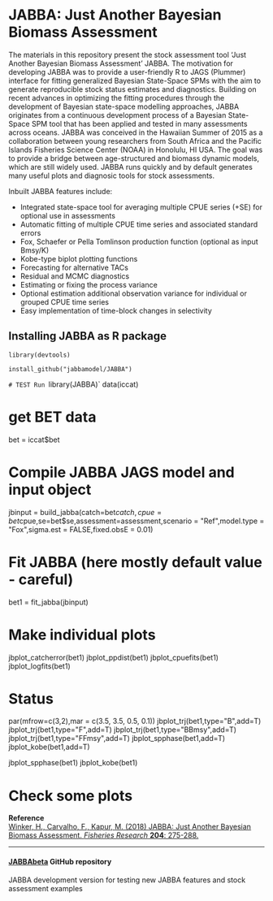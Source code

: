 # JABBA: Just Another Bayesian Biomass Assessment
The materials in this repository present the stock assessment tool ‘Just Another Bayesian Biomass Assessment’ JABBA. The motivation for developing JABBA was to provide a user-friendly R to JAGS (Plummer) interface for fitting generalized Bayesian State-Space SPMs with the aim to generate reproducible stock status estimates and diagnostics. Building on recent advances in optimizing the fitting procedures through the development of Bayesian state-space modelling approaches, JABBA originates from a continuous development process of a Bayesian State-Space SPM tool that has been applied and tested in many assessments across oceans. JABBA was conceived in the Hawaiian Summer of 2015 as a collaboration between young researchers from South Africa and the Pacific Islands Fisheries Science Center (NOAA) in Honolulu, HI USA. The goal was to provide a bridge between age-structured and biomass dynamic models, which are still widely used. JABBA runs quickly and by default generates many useful plots and diagnosic tools for stock assessments.

Inbuilt JABBA features include:

+ Integrated state-space tool for averaging multiple CPUE series (+SE) for optional use in assessments
+ Automatic fitting of multiple CPUE time series and associated standard errors
+ Fox, Schaefer or Pella Tomlinson production function (optional as input Bmsy/K)
+ Kobe-type biplot plotting functions 
+ Forecasting for alternative TACs 
+ Residual and MCMC diagnostics 
+ Estimating or fixing the process variance
+ Optional estimation additional observation variance for individual or grouped CPUE time series
+ Easy implementation of time-block changes in selectivity

## Installing JABBA as R package

`library(devtools)` 

`install_github("jabbamodel/JABBA")`

`# TEST Run
`library(JABBA)`
data(iccat)
# get BET data
bet = iccat$bet
# Compile JABBA JAGS model and input object
jbinput = build_jabba(catch=bet$catch,cpue=bet$cpue,se=bet$se,assessment=assessment,scenario = "Ref",model.type = "Fox",sigma.est = FALSE,fixed.obsE = 0.01)
# Fit JABBA (here mostly default value - careful)
bet1 = fit_jabba(jbinput)
# Make individual plots
jbplot_catcherror(bet1)
jbplot_ppdist(bet1)
jbplot_cpuefits(bet1)
jbplot_logfits(bet1)

# Status
par(mfrow=c(3,2),mar = c(3.5, 3.5, 0.5, 0.1))
jbplot_trj(bet1,type="B",add=T)
jbplot_trj(bet1,type="F",add=T)
jbplot_trj(bet1,type="BBmsy",add=T)
jbplot_trj(bet1,type="FFmsy",add=T)
jbplot_spphase(bet1,add=T)
jbplot_kobe(bet1,add=T)


jbplot_spphase(bet1)
jbplot_kobe(bet1)

# Check some plots







**Reference**  
[Winker, H., Carvalho, F., Kapur, M. (2018) <U>JABBA: Just Another Bayesian Biomass Assessment.</U> *Fisheries 
Research* **204**: 275-288.](https://www.sciencedirect.com/science/article/pii/S0165783618300845)   


--------------------------------------------------------------------------------

#### [JABBAbeta](https://github.com/Henning-Winker/JABBAbeta) GitHub repository
JABBA development version for testing new JABBA features and stock assessment examples 
